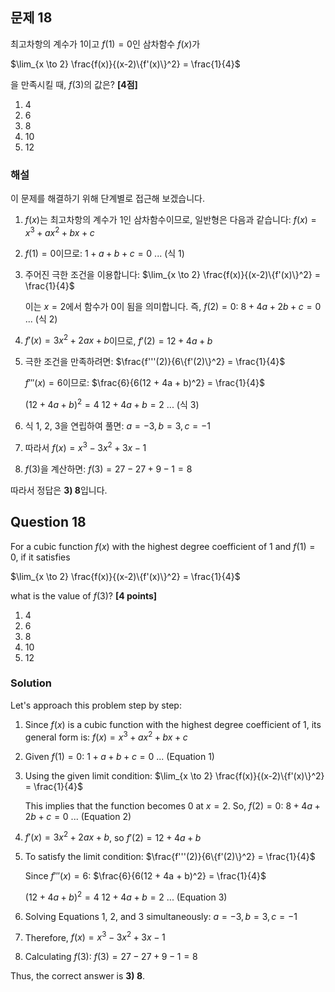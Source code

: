 

## 문제 18
최고차항의 계수가 1이고 $f(1)=0$인 삼차함수 $f(x)$가

$\lim_{x \to 2} \frac{f(x)}{(x-2)\{f'(x)\}^2} = \frac{1}{4}$

을 만족시킬 때, $f(3)$의 값은? **[4점]**

1) 4
2) 6
3) 8
4) 10
5) 12

### 해설
이 문제를 해결하기 위해 단계별로 접근해 보겠습니다.

1) $f(x)$는 최고차항의 계수가 1인 삼차함수이므로, 일반형은 다음과 같습니다:
   $f(x) = x^3 + ax^2 + bx + c$

2) $f(1) = 0$이므로:
   $1 + a + b + c = 0$ ... (식 1)

3) 주어진 극한 조건을 이용합니다:
   $\lim_{x \to 2} \frac{f(x)}{(x-2)\{f'(x)\}^2} = \frac{1}{4}$

   이는 $x=2$에서 함수가 0이 됨을 의미합니다. 즉, $f(2) = 0$:
   $8 + 4a + 2b + c = 0$ ... (식 2)

4) $f'(x) = 3x^2 + 2ax + b$이므로, $f'(2) = 12 + 4a + b$

5) 극한 조건을 만족하려면:
   $\frac{f'''(2)}{6\{f'(2)\}^2} = \frac{1}{4}$

   $f'''(x) = 6$이므로:
   $\frac{6}{6(12 + 4a + b)^2} = \frac{1}{4}$

   $(12 + 4a + b)^2 = 4$
   $12 + 4a + b = 2$ ... (식 3)

6) 식 1, 2, 3을 연립하여 풀면:
   $a = -3, b = 3, c = -1$

7) 따라서 $f(x) = x^3 - 3x^2 + 3x - 1$

8) $f(3)$을 계산하면:
   $f(3) = 27 - 27 + 9 - 1 = 8$

따라서 정답은 **3) 8**입니다.

## Question 18
For a cubic function $f(x)$ with the highest degree coefficient of 1 and $f(1)=0$, if it satisfies

$\lim_{x \to 2} \frac{f(x)}{(x-2)\{f'(x)\}^2} = \frac{1}{4}$

what is the value of $f(3)$? **[4 points]**

1) 4
2) 6
3) 8
4) 10
5) 12

### Solution
Let's approach this problem step by step:

1) Since $f(x)$ is a cubic function with the highest degree coefficient of 1, its general form is:
   $f(x) = x^3 + ax^2 + bx + c$

2) Given $f(1) = 0$:
   $1 + a + b + c = 0$ ... (Equation 1)

3) Using the given limit condition:
   $\lim_{x \to 2} \frac{f(x)}{(x-2)\{f'(x)\}^2} = \frac{1}{4}$

   This implies that the function becomes 0 at $x=2$. So, $f(2) = 0$:
   $8 + 4a + 2b + c = 0$ ... (Equation 2)

4) $f'(x) = 3x^2 + 2ax + b$, so $f'(2) = 12 + 4a + b$

5) To satisfy the limit condition:
   $\frac{f'''(2)}{6\{f'(2)\}^2} = \frac{1}{4}$

   Since $f'''(x) = 6$:
   $\frac{6}{6(12 + 4a + b)^2} = \frac{1}{4}$

   $(12 + 4a + b)^2 = 4$
   $12 + 4a + b = 2$ ... (Equation 3)

6) Solving Equations 1, 2, and 3 simultaneously:
   $a = -3, b = 3, c = -1$

7) Therefore, $f(x) = x^3 - 3x^2 + 3x - 1$

8) Calculating $f(3)$:
   $f(3) = 27 - 27 + 9 - 1 = 8$

Thus, the correct answer is **3) 8**.